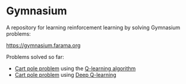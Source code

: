 # Gymnasium
A repository for learning reinforcement learning by solving Gymnasium problems:

https://gymnasium.farama.org

Problems solved so far:
- [Cart pole problem](https://gymnasium.farama.org/environments/classic_control/cart_pole/) using the [Q-learning algorithm](/cp_ql.py)
- [Cart pole problem](https://gymnasium.farama.org/environments/classic_control/cart_pole/) using [Deep Q-learning](/cp_dql.py)